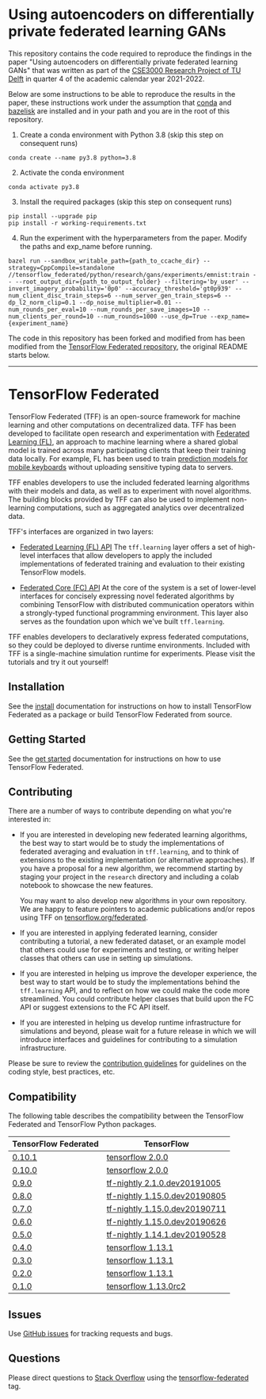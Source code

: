# Using autoencoders on differentially private federated learning GANs

This repository contains the code required to reproduce the findings in the paper "Using autoencoders on differentially private federated
learning GANs" that was written as part of the [CSE3000 Research Project of TU Delft](https://github.com/TU-Delft-CSE/Research-Project) in quarter 4 of the academic calendar year 2021-2022. 

Below are some instructions to be able to reproduce the results in the paper, these instructions work under the assumption that [conda](https://docs.conda.io/en/latest/) and [bazelisk](https://github.com/bazelbuild/bazelisk) are installed and in your path and you are in the root of this repository.

1. Create a conda environment with Python 3.8 (skip this step on consequent runs)
```
conda create --name py3.8 python=3.8
```
2. Activate the conda environment 
```
conda activate py3.8
```
3. Install the required packages (skip this step on consequent runs)
```
pip install --upgrade pip
pip install -r working-requirements.txt
```
4. Run the experiment with the hyperparameters from the paper. Modify the paths and exp_name before running.
```
bazel run --sandbox_writable_path={path_to_ccache_dir} --strategy=CppCompile=standalone //tensorflow_federated/python/research/gans/experiments/emnist:train -- --root_output_dir={path_to_output_folder} --filtering='by_user' --invert_imagery_probability='0p0' --accuracy_threshold='gt0p939' --num_client_disc_train_steps=6 --num_server_gen_train_steps=6 --dp_l2_norm_clip=0.1 --dp_noise_multiplier=0.01 --num_rounds_per_eval=10 --num_rounds_per_save_images=10 --num_clients_per_round=10 --num_rounds=1000 --use_dp=True --exp_name={experiment_name}
```

The code in this repository has been forked and modified from has been modified from the [TensorFlow Federated repository](https://github.com/tensorflow/federated), the original README starts below.

---
# TensorFlow Federated

TensorFlow Federated (TFF) is an open-source framework for machine learning and
other computations on decentralized data. TFF has been developed to facilitate
open research and experimentation with
[Federated Learning (FL)](https://ai.googleblog.com/2017/04/federated-learning-collaborative.html),
an approach to machine learning where a shared global model is trained across
many participating clients that keep their training data locally. For example,
FL has been used to train
[prediction models for mobile keyboards](https://arxiv.org/abs/1811.03604)
without uploading sensitive typing data to servers.

TFF enables developers to use the included federated learning algorithms with
their models and data, as well as to experiment with novel algorithms. The
building blocks provided by TFF can also be used to implement non-learning
computations, such as aggregated analytics over decentralized data.

TFF's interfaces are organized in two layers:

*   [Federated Learning (FL) API](docs/federated_learning.md) The
    `tff.learning` layer offers a set of high-level interfaces that allow
    developers to apply the included implementations of federated training and
    evaluation to their existing TensorFlow models.

*   [Federated Core (FC) API](docs/federated_core.md) At the core of the system
    is a set of lower-level interfaces for concisely expressing novel federated
    algorithms by combining TensorFlow with distributed communication operators
    within a strongly-typed functional programming environment. This layer also
    serves as the foundation upon which we've built `tff.learning`.

TFF enables developers to declaratively express federated computations, so they
could be deployed to diverse runtime environments. Included with TFF is a
single-machine simulation runtime for experiments. Please visit the tutorials
and try it out yourself!

## Installation

See the [install](docs/install.md) documentation for instructions on how to
install TensorFlow Federated as a package or build TensorFlow Federated from
source.

## Getting Started

See the [get started](docs/get_started.md) documentation for instructions on
how to use TensorFlow Federated.

## Contributing

There are a number of ways to contribute depending on what you're interested in:

*   If you are interested in developing new federated learning algorithms, the
    best way to start would be to study the implementations of federated
    averaging and evaluation in `tff.learning`, and to think of extensions to
    the existing implementation (or alternative approaches). If you have a
    proposal for a new algorithm, we recommend starting by staging your project
    in the `research` directory and including a colab notebook to showcase the
    new features.

    You may want to also develop new algorithms in your own repository. We are
    happy to feature pointers to academic publications and/or repos using TFF on
    [tensorflow.org/federated](http://www.tensorflow.org/federated).

*   If you are interested in applying federated learning, consider contributing
    a tutorial, a new federated dataset, or an example model that others could
    use for experiments and testing, or writing helper classes that others can
    use in setting up simulations.

*   If you are interested in helping us improve the developer experience, the
    best way to start would be to study the implementations behind the
    `tff.learning` API, and to reflect on how we could make the code more
    streamlined. You could contribute helper classes that build upon the FC API
    or suggest extensions to the FC API itself.

*   If you are interested in helping us develop runtime infrastructure for
    simulations and beyond, please wait for a future release in which we will
    introduce interfaces and guidelines for contributing to a simulation
    infrastructure.

Please be sure to review the
[contribution guidelines](CONTRIBUTING.md#code-style-guidelines-and-best-practices)
for guidelines on the coding style, best practices, etc.

## Compatibility

The following table describes the compatibility between the TensorFlow Federated
and TensorFlow Python packages.

TensorFlow Federated                                           | TensorFlow
-------------------------------------------------------------- | ----------
[0.10.1](https://github.com/tensorflow/federated/tree/v0.10.0) | [tensorflow 2.0.0](https://pypi.org/project/tensorflow/2.0.0/)
[0.10.0](https://github.com/tensorflow/federated/tree/v0.10.0) | [tensorflow 2.0.0](https://pypi.org/project/tensorflow/2.0.0/)
[0.9.0](https://github.com/tensorflow/federated/tree/v0.9.0)   | [tf-nightly 2.1.0.dev20191005](https://pypi.org/project/tf-nightly/2.1.0.dev20191005/)
[0.8.0](https://github.com/tensorflow/federated/tree/v0.8.0)   | [tf-nightly 1.15.0.dev20190805](https://pypi.org/project/tf-nightly/1.15.0.dev20190805/)
[0.7.0](https://github.com/tensorflow/federated/tree/v0.7.0)   | [tf-nightly 1.15.0.dev20190711](https://pypi.org/project/tf-nightly/1.15.0.dev20190711/)
[0.6.0](https://github.com/tensorflow/federated/tree/v0.6.0)   | [tf-nightly 1.15.0.dev20190626](https://pypi.org/project/tf-nightly/1.15.0.dev20190626/)
[0.5.0](https://github.com/tensorflow/federated/tree/v0.5.0)   | [tf-nightly 1.14.1.dev20190528](https://pypi.org/project/tf-nightly/1.14.1.dev20190528/)
[0.4.0](https://github.com/tensorflow/federated/tree/v0.4.0)   | [tensorflow 1.13.1](https://pypi.org/project/tensorflow/1.13.1)
[0.3.0](https://github.com/tensorflow/federated/tree/v0.3.0)   | [tensorflow 1.13.1](https://pypi.org/project/tensorflow/1.13.1)
[0.2.0](https://github.com/tensorflow/federated/tree/v0.2.0)   | [tensorflow 1.13.1](https://pypi.org/project/tensorflow/1.13.1)
[0.1.0](https://github.com/tensorflow/federated/tree/v0.1.0)   | [tensorflow 1.13.0rc2](https://pypi.org/project/tensorflow/1.13.0rc0/)

## Issues

Use [GitHub issues](https://github.com/tensorflow/federated/issues) for tracking
requests and bugs.

## Questions

Please direct questions to [Stack Overflow](https://stackoverflow.com) using the
[tensorflow-federated](https://stackoverflow.com/questions/tagged/tensorflow-federated)
tag.
